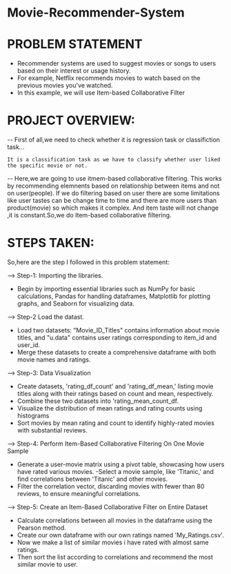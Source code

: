 # Movie-Recommender-System

# PROBLEM STATEMENT
- Recommender systems are used to suggest movies or songs to users based on their interest or usage history.
- For example, Netflix recommends movies to watch based on the previous movies you've watched.
- In this example, we will use Item-based Collaborative Filter

# PROJECT OVERVIEW:
-- First of all,we need to check whether it is regression task or classifiction task...
        
    It is a classification task as we have to classify whether user liked the specific movie or not.
-- Here,we are going to  use itmem-based collaborative filtering. This works by recommending elemnents based on relationship between items and not on user(people).
If we do filtering based on user there are some limitations like user tastes can be change time to time and there are more users than product(movie) so which makes it complex. And item taste will not change ,it is constant.So,we do Item-based collaborative filtering.

# STEPS TAKEN:

So,here are the step I followed in this problem statement:

--> Step-1: Importing the libraries.
- Begin by importing essential libraries such as NumPy for basic calculations, Pandas for handling dataframes, Matplotlib for plotting graphs, and Seaborn for visualizing data.

--> Step-2 Load the datast.
- Load two datasets: "Movie_ID_Titles" contains information about movie titles, and "u.data" contains user ratings corresponding to item_id and user_id. 
- Merge these datasets to create a comprehensive dataframe with both movie names and ratings.

--> Step-3: Data Visualization
- Create datasets, 'rating_df_count' and 'rating_df_mean,' listing movie titles along with their ratings based on count and mean, respectively.
-  Combine these two datasets into 'rating_mean_count_df.
- Visualize the distribution of mean ratings and rating counts using histograms
- Sort movies by mean rating and count to identify highly-rated movies with substantial reviews.
  
--> Step-4: Perform Item-Based Collaborative Filtering On One Movie Sample
- Generate a user-movie matrix using a pivot table, showcasing how users have rated various movies.
-Select a movie sample, like 'Titanic,' and find correlations between 'Titanic' and other movies.
- Filter the correlation vector, discarding movies with fewer than 80 reviews, to ensure meaningful correlations.

--> Step-5: Create an Item-Based Collaborative Filter on Entire Dataset
- Calculate correlations between all movies in the dataframe using the Pearson method. 
- Create our own dataframe with our own ratings named 'My_Ratings.csv'.
- Now we make a list of similar movies i have rated with almost same ratings.
- Then sort the list according to correlations and recommend the most similar movie to user.
